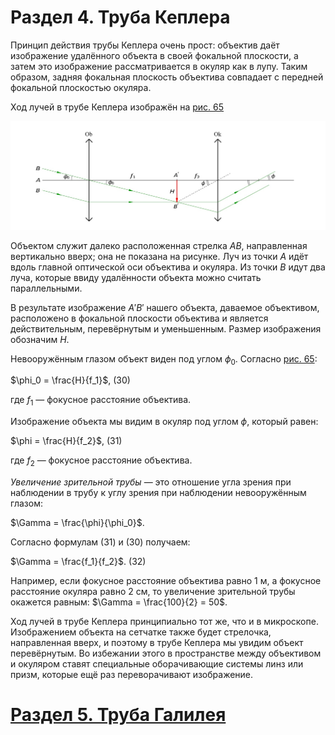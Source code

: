 # Раздел 4.  Труба Кеплера
Принцип действия трубы Кеплера очень прост: объектив даёт изображение удалённого объекта в своей фокальной плоскости, а затем это изображение рассматривается в окуляр как в лупу. Таким образом, задняя фокальная плоскость объектива совпадает с передней фокальной плоскостью окуляра.

Ход лучей в трубе Кеплера изображён на [рис. 65](/image/Рисунок65.jpg)

![рис. 65](/image/Рисунок65.jpg)

Объектом служит далеко расположенная стрелка $AB$, направленная вертикально вверх; она не показана на рисунке. Луч из точки $A$ идёт вдоль главной оптической оси объектива и окуляра. Из точки $B$ идут два луча, которые ввиду удалённости объекта можно считать параллельными.

В результате изображение $A'B'$ нашего объекта, даваемое объективом, расположено в фокальной плоскости объектива и является действительным, перевёрнутым и уменьшенным. Размер изображения обозначим $H$.

Невооружённым глазом объект виден под углом $\phi_0$. Согласно [рис. 65](/image/Рисунок65.jpg):

$\phi_0 = \frac{H}{f_1}$, (30)

где $f_1$ — фокусное расстояние объектива.

Изображение объекта мы видим в окуляр под углом $\phi$, который равен:

$\phi = \frac{H}{f_2}$, (31)

где $f_2$ — фокусное расстояние объектива.

_Увеличение зрительной трубы_ — это отношение угла зрения при наблюдении в трубу к углу зрения при наблюдении невооружённым глазом:

$\Gamma = \frac{\phi}{\phi_0}$.

Согласно формулам (31) и (30) получаем:

$\Gamma = \frac{f_1}{f_2}$. (32)

Например, если фокусное расстояние объектива равно 1 м, а фокусное расстояние окуляра равно 2 см, то увеличение зрительной трубы окажется равным: $\Gamma = \frac{100}{2} = 50$.

Ход лучей в трубе Кеплера принципиально тот же, что и в микроскопе. Изображением объекта на сетчатке также будет стрелочка, направленная вверх, и поэтому в трубе Кеплера мы увидим объект перевёрнутым. Во избежании этого в пространстве между объективом и окуляром ставят специальные оборачивающие системы линз или призм, которые ещё раз переворачивают изображение.
# [Раздел 5. Труба Галилея](/Оптические%20приборы/Труба%20Галилея.md)
